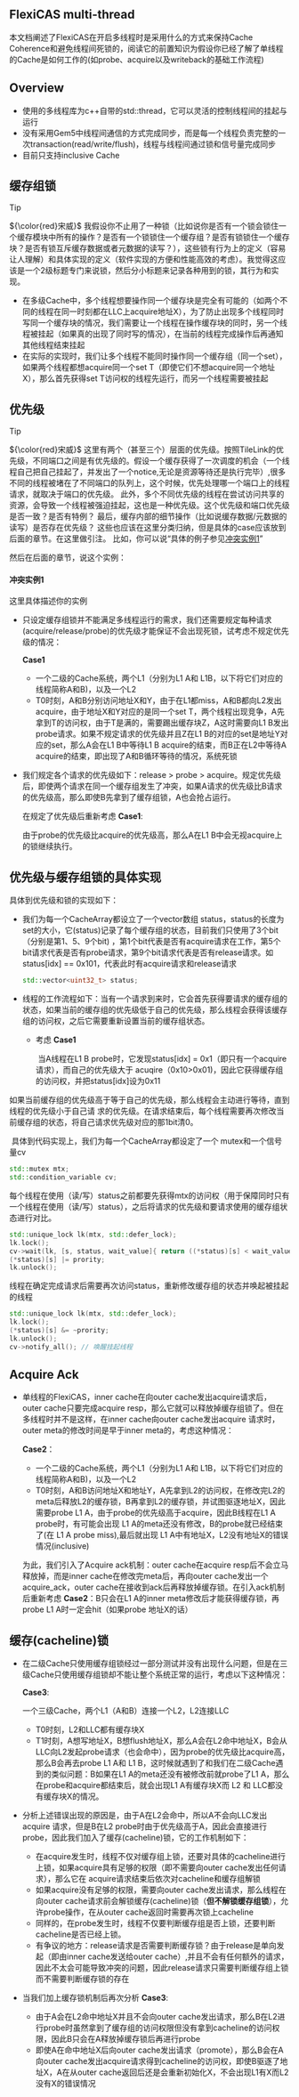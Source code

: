 ## FlexiCAS multi-thread 

本文档阐述了FlexiCAS在开启多线程时是采用什么的方式来保持Cache Coherence和避免线程间死锁的，阅读它的前置知识为假设你已经了解了单线程的Cache是如何工作的(如probe、acquire以及writeback的基础工作流程)

## Overview

- 使用的多线程库为c++自带的std::thread，它可以灵活的控制线程间的挂起与运行
- 没有采用Gem5中线程间通信的方式完成同步，而是每一个线程负责完整的一次transaction(read/write/flush)，线程与线程间通过锁和信号量完成同步
- 目前只支持inclusive Cache

## 缓存组锁

> [!TIP]
> ${\color{red}宋威}$ 我假设你不止用了一种锁（比如说你是否有一个锁会锁住一个缓存模块中所有的操作？是否有一个锁锁住一个缓存组？是否有锁锁住一个缓存块？是否有锁互斥缓存数据或者元数据的读写？），这些锁有行为上的定义（容易让人理解）和具体实现的定义（软件实现的方便和性能高效的考虑）。我觉得这应该是一个2级标题专门来说锁，然后分小标题来记录各种用到的锁，其行为和实现。

- 在多级Cache中，多个线程想要操作同一个缓存块是完全有可能的（如两个不同的线程在同一时刻都在LLC上acquire地址X），为了防止出现多个线程同时写同一个缓存块的情况，我们需要让一个线程在操作缓存块的同时，另一个线程被挂起（如果真的出现了同时写的情况），在当前的线程完成操作后再通知其他线程结束挂起
- 在实际的实现时，我们让多个线程不能同时操作同一个缓存组（同一个set），如果两个线程都想acquire同一个set T（即使它们不想acquire同一个地址X），那么首先获得set T访问权的线程先运行，而另一个线程需要被挂起

## 优先级

> [!TIP]
> ${\color{red}宋威}$ 这里有两个（甚至三个）层面的优先级。按照TileLink的优先级，不同端口之间是有优先级的。假设一个缓存获得了一次调度的机会（一个线程自己把自己挂起了，并发出了一个notice,无论是资源等待还是执行完毕）,很多不同的线程被堵在了不同端口的队列上，这个时候，优先处理哪一个端口上的线程请求，就取决于端口的优先级。
> 此外，多个不同优先级的线程在尝试访问共享的资源，会导致一个线程被强迫挂起，这也是一种优先级。这个优先级和端口优先级是否一致？是否有特例？
> 最后，缓存内部的细节操作（比如说缓存数据/元数据的读写）是否存在优先级？
> 这些也应该在这里分类归纳，但是具体的case应该放到后面的章节。在这里做引注。
> 比如，你可以说“具体的例子参见[冲突实例1](#冲突实例1)”
>
> 然后在后面的章节，说这个实例：
>
>  #### 冲突实例1
> 这里具体描述你的实例
> 

- 只设定缓存组锁并不能满足多线程运行的需求，我们还需要规定每种请求(acquire/release/probe)的优先级才能保证不会出现死锁，试考虑不规定优先级的情况：
  
  **Case1**
  
  - 一个二级的Cache系统，两个L1（分别为L1 A和 L1B，以下将它们对应的线程简称A和B)，以及一个L2
  - T0时刻，A和B分别访问地址X和Y，由于在L1都miss，A和B都向L2发出acquire，由于地址X和Y对应的是同一个set T，两个线程出现竞争，A先拿到T的访问权，由于T是满的，需要踢出缓存块Z，A这时需要向L1  B发出probe请求。如果不规定请求的优先级并且Z在L1 B的对应的set是地址Y对应的set，那么A会在L1 B中等待L1 B acquire的结束，而B正在L2中等待A acquire的结束，即出现了A和B循环等待的情况，系统死锁
  
- 我们规定各个请求的优先级如下：release > probe > acquire。规定优先级后，即使两个请求在同一个缓存组发生了冲突，如果A请求的优先级比B请求的优先级高，那么即使B先拿到了缓存组锁，A也会抢占运行。

  在规定了优先级后重新考虑 **Case1**:

     由于probe的优先级比acquire的优先级高，那么A在L1 B中会无视acquire上的锁继续执行。

## 优先级与缓存组锁的具体实现

具体到优先级和锁的实现如下：

- 我们为每一个CacheArray都设立了一个vector数组 status，status的长度为set的大小，它(status)记录了每个缓存组的状态，目前我们只使用了3个bit（分别是第1、5、9个bit) ，第1个bit代表是否有acquire请求在工作，第5个bit请求代表是否有probe请求，第9个bit请求代表是否有release请求。如 status[idx] == 0x101，代表此时有acquire请求和release请求

  ```c++
  std::vector<uint32_t> status; 
  ```

- 线程的工作流程如下：当有一个请求到来时，它会首先获得要请求的缓存组的状态，如果当前的缓存组的优先级低于自己的优先级，那么线程会获得该缓存组的访问权，之后它需要重新设置当前的缓存组状态。

  - 考虑 **Case1**

    ​	当A线程在L1 B probe时，它发现status[idx] = 0x1（即只有一个acquire请求），而自己的优先级大于		acuqire（0x10>0x01)，因此它获得缓存组的访问权，并把status[idx]设为0x11

​        如果当前缓存组的优先级高于等于自己的优先级，那么线程会主动进行等待，直到线程的优先级小于自己请    	求的优先级。在请求结束后，每个线程需要再次修改当前缓存组的状态，将自己请求优先级对应的那1bit清0。

​    具体到代码实现上，我们为每一个CacheArray都设定了一个 mutex和一个信号量cv

```c++
std::mutex mtx;
std::condition_variable cv;
```

每个线程在使用（读/写）status之前都要先获得mtx的访问权（用于保障同时只有一个线程在使用（读/写）status），之后将请求的优先级和要请求使用的缓存组状态进行对比。

```c++
std::unique_lock lk(mtx, std::defer_lock);
lk.lock();
cv->wait(lk, [s, status, wait_value]{ return ((*status)[s] < wait_value)}); // 满足条件线程会继续运行，不满足条件则被挂起,之后线程后主动释放掉锁
(*status)[s] |= prority;  
lk.unlock();
```

线程在确定完成请求后需要再次访问status，重新修改缓存组的状态并唤起被挂起的线程

```c++
std::unique_lock lk(mtx, std::defer_lock);
lk.lock();
(*status)[s] &= ~prority;  
lk.unlock();
cv->notify_all(); // 唤醒挂起线程
```

## Acquire Ack

- 单线程的FlexiCAS，inner cache在向outer cache发出acquire请求后，outer cache只要完成acquire resp，那么它就可以释放掉缓存组锁了。但在多线程时并不是这样，在inner cache向outer cache发出acquire 请求时，outer meta的修改时间是早于inner meta的，考虑这种情况：

  **Case2**：

  - 一个二级的Cache系统，两个L1（分别为L1 A和 L1B，以下将它们对应的线程简称A和B)，以及一个L2
  - T0时刻，A和B访问地址X和地址Y，A先拿到L2的访问权，在修改完L2的meta后释放L2的缓存锁，B再拿到L2的缓存锁，并试图驱逐地址X，因此需要probe L1 A，由于probe的优先级高于acquire，因此B线程在L1 A probe时，有可能会出现 L1 A的meta还没有修改，B的probe就已经结束了(在 L1 A probe miss),最后就出现 L1 A中有地址X，L2没有地址X的错误情况(inclusive)

  为此，我们引入了Acquire ack机制：outer cache在acquire resp后不会立马释放掉，而是inner cache在修改完meta后，再向outer cache发出一个acquire_ack，outer cache在接收到ack后再释放掉缓存锁。在引入ack机制后重新考虑 **Case2**：B只会在L1 A的inner meta修改后才能获得缓存锁，再probe L1 A时一定会hit（如果probe 地址X的话）

## 缓存(cacheline)锁

- 在二级Cache只使用缓存组锁经过一部分测试并没有出现什么问题，但是在三级Cache只使用缓存组锁却不能让整个系统正常的运行，考虑以下这种情况：

  **Case3**:

  一个三级Cache，两个L1（A和B）连接一个L2，L2连接LLC

  - T0时刻，L2和LLC都有缓存块X
  - T1时刻，A想写地址X，B想flush地址X，那么A会在L2命中地址X，B会从LLC向L2发起probe请求（也会命中），因为probe的优先级比acquire高，那么B会再去probe L1 A和 L1 B，这时候就遇到了和我们在二级Cache遇到的类似问题：B如果在L1 A的meta还没有被修改前就probe了L1 A，那么在probe和acquire都结束后，就会出现L1 A有缓存块X而 L2 和 LLC都没有缓存块X的情况。

- 分析上述错误出现的原因是，由于A在L2会命中，所以A不会向LLC发出acquire 请求，但是B在L2 probe时由于优先级高于A，因此会直接进行probe，因此我们加入了缓存(cacheline)锁，它的工作机制如下：

  - 在acquire发生时，线程不仅对缓存组上锁，还要对具体的cacheline进行上锁，如果acquire具有足够的权限（即不需要向outer cache发出任何请求），那么它在 acquire请求结束后依次对cacheline和缓存组解锁
  - 如果acquire没有足够的权限，需要向outer cache发出请求，那么线程在向outer cache请求前会解锁缓存(cacheline)锁（**但不解锁缓存组锁**），允许probe操作，在从outer cache返回时需要再次锁上cacheline
  - 同样的，在probe发生时，线程不仅要判断缓存组是否上锁，还要判断 cacheline是否已经上锁。
  - 有争议的地方：release请求是否需要判断缓存锁？由于release是单向发起（即由inner cache发送给outer cache）,并且不会有任何额外的请求，因此不太会可能导致冲突的问题，因此release请求只需要判断缓存组上锁而不需要判断缓存锁的存在

- 当我们加上缓存锁机制后再次分析 **Case3**:

  - 由于A会在L2命中地址X并且不会向outer cache发出请求，那么B在L2进行probe时虽然拿到了缓存组的访问权限但没有拿到cacheline的访问权限，因此B只会在A释放掉缓存锁后再进行probe
  - 即使A在命中地址X后向outer cache发出请求（promote），那么B会在A向outer cache发出acquire请求得到cacheline的访问权，即使B驱逐了地址X，A在从outer cache返回后还是会重新初始化X，不会出现L1有X而L2没有X的错误情况

  
